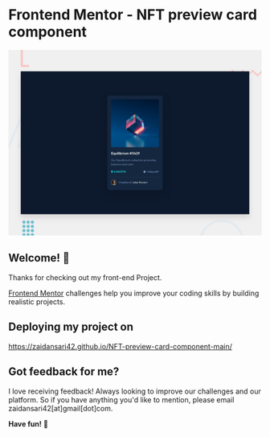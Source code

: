 # Frontend Mentor - NFT preview card component

![Design preview for the NFT preview card component coding challenge](./design/desktop-preview.jpg)

## Welcome! 👋

Thanks for checking out my front-end Project.

[Frontend Mentor](https://www.frontendmentor.io) challenges help you improve your coding skills by building realistic projects.

## Deploying my project on

https://zaidansari42.github.io/NFT-preview-card-component-main/

## Got feedback for me?

I love receiving feedback! Always looking to improve our challenges and our platform. So if you have anything you'd like to mention, please email zaidansari42[at]gmail[dot]com.

**Have fun!** 🚀
